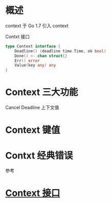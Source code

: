 # 概述
context 于 Go 1.7 引入 context

Contxt 接口
```go
type Context interface {
    Deadline() (deadline time.Time, ok bool)
    Done() <- chan struct{}
    Err() error
    Value(key any) any
}
```

# Context 三大功能
Cancel
Deadline
上下文值

# Context 键值


# Contxt 经典错误


参考
# [Context 接口](https://www.bilibili.com/video/BV19C4y1o79b/?spm_id_from=333.337.search-card.all.click&vd_source=a7c46d733a95cbe7a825e7d12877b8b9)